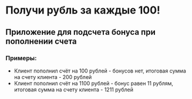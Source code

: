 # Получи рубль за каждые 100!
## Приложение для подсчета бонуса при пополнении счета
### Примеры:  
* Клиент пополнил счёт на 100 рублей - бонусов нет, итоговая сумма на счету клиента - 200 рублей
* Клиент пополнил счёт на 1100 рублей - бонус равен 11 рублям, итоговая сумма на счету клиента - 1211 рублей
